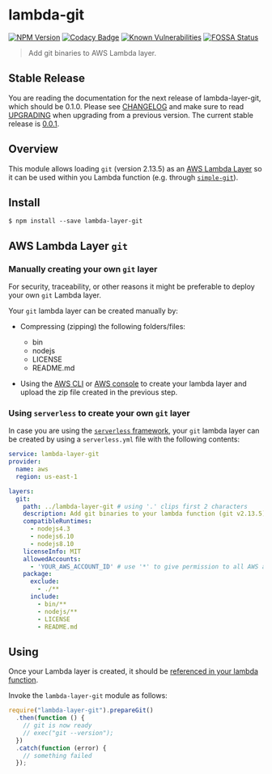 # lambda-git
[![NPM Version](https://img.shields.io/npm/v/lambda-layer-git.svg)](https://www.npmjs.com/package/lambda-layer-git)
[![Codacy Badge](https://api.codacy.com/project/badge/Grade/dcc40ac5b08c4819b479da893c3ae9fa)](https://www.codacy.com/app/marcelobern/lambda-layer-git?utm_source=github.com&amp;utm_medium=referral&amp;utm_content=botbits/lambda-layer-git&amp;utm_campaign=Badge_Grade)
[![Known Vulnerabilities](https://snyk.io/test/github/botbits/lambda-layer-git/badge.svg?targetFile=package.json)](https://snyk.io/test/github/botbits/lambda-layer-git?targetFile=package.json)
[![FOSSA Status](https://app.fossa.io/api/projects/git%2Bgithub.com%2Fbotbits%2Flambda-layer-git.svg?type=shield)](https://app.fossa.io/projects/git%2Bgithub.com%2Fbotbits%2Flambda-layer-git?ref=badge_shield)

> Add git binaries to AWS Lambda layer.

## Stable Release

You are reading the documentation for the next release of lambda-layer-git, which should be 0.1.0. Please see [CHANGELOG](CHANGELOG.md) and make sure to read [UPGRADING](UPGRADING.md) when upgrading from a previous version. The current stable release is [0.0.1](https://github.com/botbits/lambda-layer-git/tree/v0.0.1).

## Overview

This module allows loading `git` (version 2.13.5) as an [AWS Lambda Layer](https://docs.aws.amazon.com/lambda/latest/dg/configuration-layers.html) so it can be used within you Lambda function (e.g. through [`simple-git`](https://www.npmjs.com/package/simple-git)).

## Install

```shell
$ npm install --save lambda-layer-git
```

## AWS Lambda Layer `git`

### Manually creating your own `git` layer

For security, traceability, or other reasons it might be preferable to deploy your own `git` Lambda layer.

Your `git` lambda layer can be created manually by:
-   Compressing (zipping) the following folders/files:
   	-   bin
   	-   nodejs
   	-   LICENSE
   	-   README.md

-   Using the [AWS CLI](https://docs.aws.amazon.com/lambda/latest/dg/configuration-layers.html) or [AWS console](https://console.aws.amazon.com/lambda/home?#/layers) to create your lambda layer and upload the zip file created in the previous step.

### Using `serverless` to create your own `git` layer

In case you are using the [`serverless` framework](https://serverless.com/), your `git` lambda layer can be created by using a `serverless.yml` file with the following contents:

```yml
service: lambda-layer-git
provider:
  name: aws
  region: us-east-1

layers:
  git:
    path: ../lambda-layer-git # using '.' clips first 2 characters
    description: Add git binaries to your lambda function (git v2.13.5)
    compatibleRuntimes:
      - nodejs4.3
      - nodejs6.10
      - nodejs8.10
    licenseInfo: MIT
    allowedAccounts:
      - 'YOUR_AWS_ACCOUNT_ID' # use '*' to give permission to all AWS accounts
    package:
      exclude:
        - ./**
      include:
        - bin/**
        - nodejs/**
        - LICENSE
        - README.md
```

## Using

Once your Lambda layer is created, it should be [referenced in your lambda function](https://docs.aws.amazon.com/lambda/latest/dg/configuration-layers.html#configuration-layers-path).

Invoke the `lambda-layer-git` module as follows:

```js
require("lambda-layer-git").prepareGit()
  .then(function () {
    // git is now ready
    // exec("git --version");
  })
  .catch(function (error) {
    // something failed
  });
```
